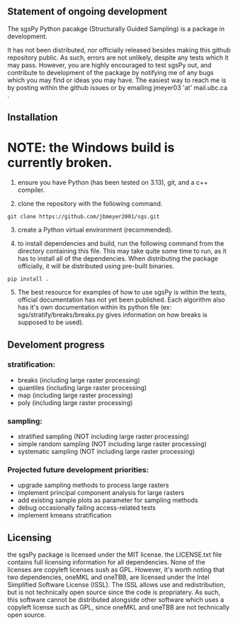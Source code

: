 ## Statement of ongoing development
The sgsPy Python pacakge (Structurally Guided Sampling) is a package in development.

It has not been distributed, nor officially released besides making this github 
repository public. As such, errors are not unlikely, despite any tests which it 
may pass. However, you are highly encouraged to test sgsPy out, and contribute 
to development of the package by notifying me of any bugs which you may find or
ideas you may have. The easiest way to reach me is by posting within the github
issues or by emailing jmeyer03 'at' mail.ubc.ca .

## Installation
# NOTE: the Windows build is currently broken.
1. ensure you have Python (has been tested on 3.13), git, and a c++ compiler. 

2. clone the repository with the following command.
```
git clone https://github.com/jbmeyer2001/sgs.git
```

3. create a Python virtual environment (recommended).

4. to install dependencies and build, run the following command from the directory containing this file. This may take quite some time to run, as it has to install all of the dependencies. When distributing the package officially, it will be distributed using pre-built binaries.
```
pip install .
```

5. The best resource for examples of how to use sgsPy is within the tests, official documentation has not yet been published. Each algorithm also has it's own documentation within its python file (ex: sgs/stratify/breaks/breaks.py gives information on how breaks is supposed to be used).

## Develoment progress
### stratification:
 - breaks (including large raster processing)
 - quantiles (including large raster processing)
 - map (including large raster processing)
 - poly (including large raster processing)

### sampling:
 - stratified sampling (NOT including large raster processing)
 - simple random sampling (NOT including large raster processing)
 - systematic sampling (NOT including large raster processing)

### Projected future development priorities:
 - upgrade sampling methods to process large rasters
 - implement principal component analysis for large rasters
 - add existing sample plots as parameter for sampling methods
 - debug occasionally failing access-related tests
 - implement kmeans stratification

## Licensing
the sgsPy package is licensed under the MIT license. the LICENSE.txt file contains
full licensing information for all dependencies. None of the licenses are
copyleft licenses sush as GPL. However, it's worth noting that two dependencies,
oneMKL and oneTBB, are licensed under the Intel Simplified Software License (ISSL).
The ISSL allows use and redistribution, but is not technically open source since the
code is propriatery. As such, this software cannot be distributed alongside other
software which uses a copyleft license such as GPL, since oneMKL and oneTBB are not
technically open source.
